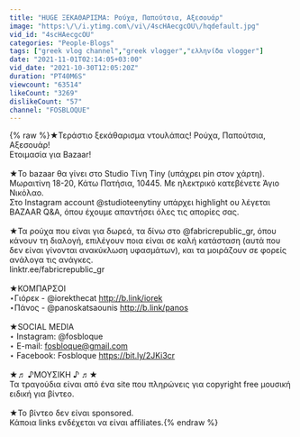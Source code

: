 ```yaml
---
title: "HUGE ΞΕΚΑΘΑΡΙΣΜΑ: Ρούχα, Παπούτσια, Αξεσουάρ"
image: "https:\/\/i.ytimg.com\/vi\/4scHAecgcOU\/hqdefault.jpg"
vid_id: "4scHAecgcOU"
categories: "People-Blogs"
tags: ["greek vlog channel","greek vlogger","ελληνίδα vlogger"]
date: "2021-11-01T02:14:05+03:00"
vid_date: "2021-10-30T12:05:20Z"
duration: "PT40M6S"
viewcount: "63514"
likeCount: "3269"
dislikeCount: "57"
channel: "FOSBLOQUE"
---
```

{% raw %}★Τεράστιο ξεκάθαρισμα ντουλάπας! Ρούχα, Παπούτσια, Αξεσουάρ!<br />Ετοιμασία για Bazaar!<br /><br />★Το bazaar θα γίνει στο Studio Τίνη Tiny (υπάχρει pin στον χάρτη).<br />Μωραιτίνη 18-20, Κάτω Πατήσια, 10445. Με ηλεκτρικό κατεβένετε Άγιο Νικόλαο.<br />Στο Instagram account @studioteenytiny υπάρχει highlight ου λέγεται BAZAAR Q&amp;A, όπου έχουμε απαντήσει όλες τις απορίες σας.<br /><br />★Τα ρούχα που είναι για δωρεά, τα δίνω στο @fabricrepublic_gr, όπου κάνουν τη διαλογή, επιλέγουν ποια είναι σε καλή κατάσταση (αυτά που δεν είναι γίνονται ανακύκλωση υφασμάτων), και τα μοιράζουν σε φορείς ανάλογα τις ανάγκες.<br />linktr.ee/fabricrepublic_gr<br /><br />★ΚΟΜΠΑΡΣΟΙ<br />⋆Γιόρεκ - @iorekthecat <a rel="nofollow" target="blank" href="http://b.link/iorek">http://b.link/iorek</a><br />⋆Πάνος - @panoskatsaounis <a rel="nofollow" target="blank" href="http://b.link/panos">http://b.link/panos</a><br /><br />★SOCIAL MEDIA <br />⋆ Instagram: @fosbloque <br />⋆ E-mail: fosbloque@gmail.com <br />⋆ Facebook: Fosbloque <a rel="nofollow" target="blank" href="https://bit.ly/2JKi3cr">https://bit.ly/2JKi3cr</a> <br /><br />★♬ ♪ΜΟΥΣΙΚΗ ♪ ♬★<br />Τα τραγούδια είναι από ένα site που πληρώνεις για copyright free μουσική ειδική για βίντεο. <br /><br />★Το βίντεο δεν είναι sponsored.<br />Κάποια links ενδέχεται να είναι affiliates.{% endraw %}
